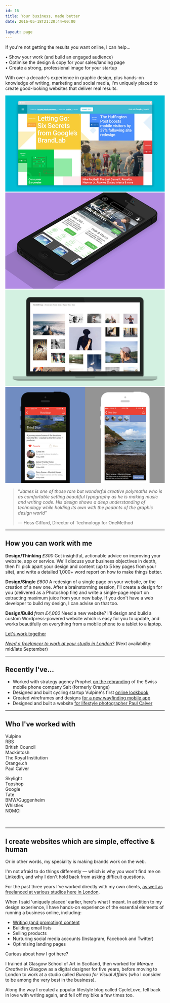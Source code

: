 ```yaml
---
id: 16
title: Your business, made better
date: 2016-05-18T21:20:44+00:00

layout: page
---
```

If you're not getting the results you want online, I can help...

• Show your work (and build an engaged audience)  
• Optimise the design &amp; copy for your sales/landing page  
• Create a strong, professional image for your startup  

With over a decade's experience in graphic design, plus hands-on knowledge of writing, marketing and social media, I'm uniquely placed to create good-looking websites that deliver real results.

<section class="cf w-70-l">
<div class="w-100 w-50-ns fl pa2"><img src="/media/portfolio_google.png" alt=""></div>
<div class="w-100 w-50-ns fl pa2"><img src="/media/portfolio_salt.png"></div>
<div class="w-100 w-50-ns fl pa2"><a href="http://www.paulcalver.cc/"><img src="/media/portfolio_paulcalver.png" alt=""></a></div>
<div class="w-100 w-50-ns fl pa2"><img src="/media/portfolio_visit.png" alt=""></div>
</section>

<blockquote>“<em>James is one of those rare but wonderful creative polymaths who is as comfortable setting beautiful typography as he is making music and writing code. His design shows a deep understanding of technology while holding its own with the pedants of the graphic design world</em>”

— Hoss Gifford, Director of Technology for OneMethod</blockquote>

<hr />

<h2>How you can work with me</h2>
<strong>Design/Thinking</strong>
<em>£300</em>
Get insightful, actionable advice on improving your website, app or service. We'll discuss your business objectives in depth, then I'll pick apart your design and content (up to 5 key pages from your site), and write a detailed 1,000+ word report on how to make things better.

<strong>Design/Single</strong>
<em>£600</em>
A redesign of a single page on your website, or the creation of a new one. After a brainstorming session, I'll create a design for you (delivered as a Photoshop file) and write a single-page report on extracting maximum juice from your new baby. If you don't have a web developer to build my design, I can advise on that too.

<strong>Design/Build</strong>
<em>from £4,000</em>
Need a new website? I'll design and build a custom Wordpress-powered website which is easy for you to update, and works beautifully on everything from a mobile phone to a tablet to a laptop.

<a class="f4 link br2 ph3 pv2 mb2 dib white bg-black" href="mailto:james@greig.cc?Subject=Work enquiry via your website">Let's work together</a>

<a href="/freelance-digital-designer-london"><em>Need a freelancer to work at your studio in London?</em></a>
(Next availability: mid/late September)

<hr />

<h2>Recently I've...</h2>
<ul>
 	<li>Worked with strategy agency Prophet <a href="/work/salt">on the rebranding</a> of the Swiss mobile phone company Salt (formerly Orange)</li>
 	<li>Designed and built cycling startup Vulpine's first <a href="http://lookbook.vulpine.cc/autumnwinter14">online lookbook</a></li>
 	<li>Created wireframes and designs <a href="/work/visit">for a new wayfinding mobile app</a></li>
 	<li>Designed and built a website <a href="/work/paulcalver">for lifestyle photographer Paul Calver</a></li>
</ul>

<hr />

<h2>Who I've worked with</h2>
<section class="cf">
<div class="w-50 fl pa2">

<p>Vulpine<br>  
RBS<br>  
British Council<br>  
Mackintosh <br>
The Royal Institution  <br>
Orange.ch  <br>
Paul Calver</p>

</div>
<div class="w-50 fl pa2">

<p>Skylight  <br>
Topshop <br>
Google  <br>
Tate  <br>
BMW/Guggenheim  <br>
Whistles  <br>
NOMOI</p>

</div>
</section>&nbsp;

<hr />

<h2>I create websites which are simple, effective &amp; human</h2>
Or in other words, my speciality is making brands work on the web.

I'm not afraid to do things differently — which is why you won't find me on LinkedIn, and why I don't hold back from asking difficult questions.

For the past three years I've worked directly with my own clients, <a href="http://greig.cc/freelance-digital-designer-london">as well as freelanced at various studios here in London</a>.

When I said 'uniquely placed' earlier, here's what I meant. In addition to my design experience, I have hands-on experience of the essential elements of running a business online, including:
<ul>
 	<li><a href="http://greig.cc/dont-make-it-about-you-copywriting">Writing (and promoting) content</a></li>
 	<li>Building email lists</li>
 	<li>Selling products</li>
 	<li>Nurturing social media accounts (Instagram, Facebook and Twitter)</li>
 	<li>Optimising landing pages</li>
</ul>
Curious about how I got here?

I trained at Glasgow School of Art in Scotland, then worked for <em>Marque Creative</em> in Glasgow as a digital designer for five years, before moving to London to work at a studio called <em>Bureau for Visual Affairs</em> (who I consider to be among the very best in the business).

Along the way I created a popular lifestyle blog called CycleLove, fell back in love with writing again, and fell off my bike a few times too.
